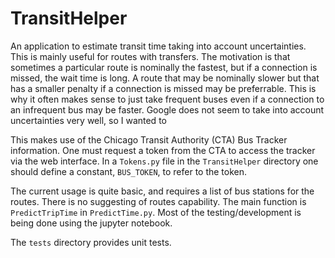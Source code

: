 # TransitHelper

An application to estimate transit time taking into account
uncertainties. This is mainly useful for routes with transfers. The
motivation is that sometimes a particular route is nominally the
fastest, but if a connection is missed, the wait time is long. A route
that may be nominally slower but that has a smaller penalty if a
connection is missed may be preferrable. This is why it often makes
sense to just take frequent buses even if a connection to an
infrequent bus may be faster. Google does not seem to take into
account uncertainties very well, so I wanted to 

This makes use of the Chicago Transit Authority (CTA) Bus Tracker
information. One must request a token from the CTA to access the
tracker via the web interface. In a `Tokens.py` file in the
`TransitHelper` directory one should define a constant, `BUS_TOKEN`, to
refer to the token.

The current usage is quite basic, and requires a list of bus
stations for the routes. There is no suggesting of routes
capability. The main function is `PredictTripTime` in
`PredictTime.py`. Most of the testing/development is being done using the
jupyter notebook.

The `tests` directory provides unit tests.
